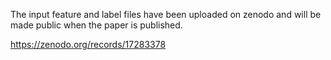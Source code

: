 The input feature and label files have been uploaded on zenodo and will be made public when the paper is published.

https://zenodo.org/records/17283378
